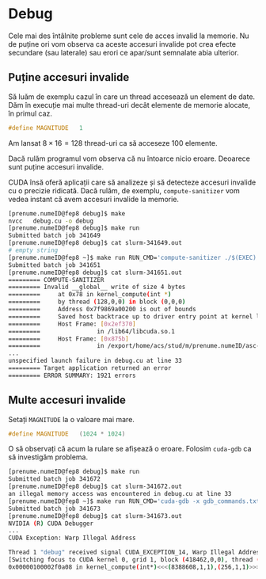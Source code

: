 # Debug

Cele mai des întâlnite probleme sunt cele de acces invalid la memorie. Nu de
puține ori vom observa ca aceste accesuri invalide pot crea efecte secundare
(sau laterale) sau erori ce apar/sunt semnalate abia ulterior.

## Puține accesuri invalide

Să luăm de exemplu cazul în care un thread accesează un element de date. Dăm în
execuție mai multe thread-uri decât elemente de memorie alocate, în primul caz.

```C
#define MAGNITUDE   1
```

Am lansat $8 \times 16 = 128$ thread-uri ca să acceseze $100$ elemente.

Dacă rulăm programul vom observa că nu întoarce nicio eroare. Deoarece sunt
puține accesuri invalide.

CUDA însă oferă aplicații care să analizeze și să detecteze accesuri invalide
cu o precizie ridicată. Dacă rulăm, de exemplu, `compute-sanitizer` vom vedea
instant că avem accesuri invalide la memorie. 

```bash
[prenume.numeID@fep8 debug]$ make
nvcc   debug.cu -o debug
[prenume.numeID@fep8 debug]$ make run
Submitted batch job 341649
[prenume.numeID@fep8 debug]$ cat slurm-341649.out
# empty string
[prenume.numeID@fep8 ~]$ make run RUN_CMD='compute-sanitizer ./$(EXEC)'
Submitted batch job 341651
[prenume.numeID@fep8 debug]$ cat slurm-341651.out
========= COMPUTE-SANITIZER
========= Invalid __global__ write of size 4 bytes
=========     at 0x78 in kernel_compute(int *)
=========     by thread (128,0,0) in block (0,0,0)
=========     Address 0x7f9869a00200 is out of bounds
=========     Saved host backtrace up to driver entry point at kernel launch time
=========     Host Frame: [0x2ef370]
=========                in /lib64/libcuda.so.1
=========     Host Frame: [0x875b]
=========                in /export/home/acs/stud/m/prenume.numeID/asc-public/labs/cuda/arch/tutorials/debug/./debug
...
unspecified launch failure in debug.cu at line 33
========= Target application returned an error
========= ERROR SUMMARY: 1921 errors
```

## Multe accesuri invalide

Setați `MAGNITUDE` la o valoare mai mare.

```C
#define MAGNITUDE   (1024 * 1024)
```

O să observați că acum la rulare se afișează o eroare. Folosim `cuda-gdb`
ca să investigăm problema.

```bash
[prenume.numeID@fep8 debug]$ make run
Submitted batch job 341672
[prenume.numeID@fep8 debug]$ cat slurm-341672.out
an illegal memory access was encountered in debug.cu at line 33
[prenume.numeID@fep8 ~]$ make run RUN_CMD='cuda-gdb -x gdb_commands.txt ./$(EXEC)'
Submitted batch job 341673
[prenume.numeID@fep8 debug]$ cat slurm-341673.out
NVIDIA (R) CUDA Debugger
...
CUDA Exception: Warp Illegal Address

Thread 1 "debug" received signal CUDA_EXCEPTION_14, Warp Illegal Address.
[Switching focus to CUDA kernel 0, grid 1, block (418462,0,0), thread (128,0,0), device 0, sm 5, warp 3, lane 0]
0x00000100002f0a08 in kernel_compute(int*)<<<(8388608,1,1),(256,1,1)>>> ()
```
